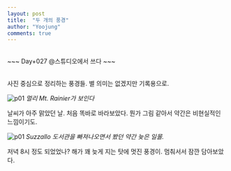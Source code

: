 ```yaml
---
layout: post
title:  "두 개의 풍경"
author: "Yoojung"
comments: true
---
```

<br>
~~~
Day+027 @스튜디오에서 쓰다
~~~
<br>
<br>

사진 중심으로 정리하는 풍경들. 별 의미는 없겠지만 기록용으로.

![p01]({{site.url}}/assets/2018-03-12-p01.jpg)
_멀리 Mt. Rainier가 보인다_
<br>

날씨가 아주 맑았던 날. 처음 똑바로 바라보았다. 뭔가 그림 같아서 약간은 비현실적인 느낌이기도.

![p01]({{site.url}}/assets/2018-03-12-p02.JPG)
_Suzzallo 도서관을 빠져나오면서 봤던 약간 늦은 일몰._
<br>

저녁 8시 정도 되었었나? 해가 꽤 늦게 지는 탓에 멋진 풍경이. 멈춰서서 잠깐 담아보았다. 




